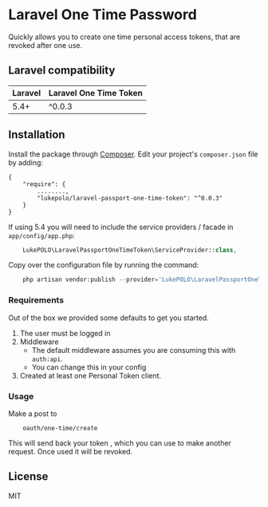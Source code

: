 # Laravel One Time Password 
Quickly allows you to create one time personal access tokens, that are revoked after one use.

## Laravel compatibility

 Laravel  | Laravel One Time Token
:---------|:----------
 5.4+     | ^0.0.3
 
## Installation

Install the package through [Composer](http://getcomposer.org/). Edit your project's `composer.json` file by adding:

    {
	    "require": {
	        ........,
	        "lukepolo/laravel-passport-one-time-token": "^0.0.3"
	    }
    }

If using 5.4 you will need to include the service providers / facade in `app/config/app.php`:

```php
    LukePOLO\LaravelPassportOneTimeToken\ServiceProvider::class,
```

Copy over the configuration file by running the command:

```php
    php artisan vendor:publish --provider='LukePOLO\LaravelPassportOneTimeToken\ServiceProvider'
```

### Requirements

Out of the box we provided some defaults to get you started.

1. The user must be logged in  
2. Middleware 
   * The default middleware assumes you are consuming this with 
   `auth:api`. 
   * You can change this in your config
3. Created at least one Personal Token client. 

### Usage
Make a post to 
```
    oauth/one-time/create
``` 

This will send back your token , which you can use to make another request. Once used it will be revoked. 

License
----
MIT
